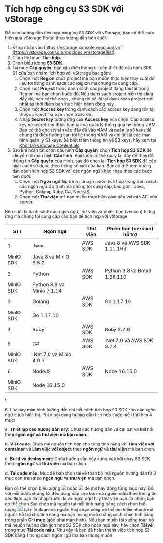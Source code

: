 # Tích hợp công cụ S3 SDK với vStorage

Để xem hướng dẫn tích hợp công cụ S3 SDK với vStorage, bạn có thể thực hiện qua vStorage Portal theo hướng dẫn bên dưới:&#x20;

1. Đăng nhập vào [https://vstorage.console.vngcloud.vn](https://vstorage.console.vngcloud.vn/storage/list).
2. Chọn thư mục **Tích hợp.**
3. Chọn biểu tượng **S3 SDK**.
4. Tại mục **Cấp quyền**, bạn cần điền thông tin cần thiết để cấu hình SDK S3 của bạn nhằm tích hợp với vStorage bao gồm:
   1. Chọn một **Region** chứa project mà bạn muốn thực hiện truy xuất dữ liệu tới trong danh sách các Region mà chúng tôi cung cấp.
   2. Chọn một **Project** trong danh sách các project đang tồn tại trong Region mà bạn chọn trước đó. Nếu danh sách project hiển thị chưa đầy đủ, bạn có thể chọn , chúng tôi sẽ tải lại danh sách project mới nhất tại thời điểm bạn thực hiện hành động này.
   3. Chọn một **Access key** trong danh sách các access key đang tồn tại thuộc project mà bạn chọn trước đó.
   4. Nhập **Secret key** tương ứng của **Access key** vừa chọn. Cặp access key và secret key được bạn tạo và quản lý thông qua hệ thống vIAM. Bạn có thể chọn [Nhấn vào đây để vào vIAM và quản lý s3 keys](https://iam.console.vngcloud.vn/vstorage-credentials/s3) để chúng tôi điều hướng bạn tới hệ thống vIAM và chi tiết là các màn hình quản lý S3 keys. Để biết thêm thông tin về S3 keys, hãy xem tại [Khởi tạo vStorage Credentials](../../quan-ly-truy-cap/quan-ly-tai-khoan-truy-cap-vstorage/tai-khoan-service-account/khoi-tao-vstorage-credentials/).
5. Sau khi hoàn tất chọn cấu hình **Cấp quyền**, chọn **Tích hợp S3 SDK** để chuyển tới màn hình **Cấu hình**. Bạn luôn có thể quay lại đây để thay đổi thông tin **Cấp quyền** của mình, sau đó chọn lại **Tích hợp S3 SDK** để cập nhật cách sử dụng theo thông số mới của bạn. Bạn có thể xem hướng dẫn cách tích hợp S3 SDK với các ngôn ngữ khác nhau theo các bước bên dưới:
   1. Chọn một **Ngôn ngữ** lập trình mà bạn muốn tích hợp trong danh sách các ngôn ngữ lập trình mà chúng tôi cung cấp, bao gồm: Java, Python, Golang, Ruby, C#, NodeJS.
   2. Chọn một **Thư viện** mà bạn muốn thực hiện giao tiếp với các API của server.

Bên dưới là danh sách các ngôn ngữ, thư viện và phiên bản (version) tương ứng mà chúng tôi cung cấp cho bạn để tích hợp với vStorage:

| STT       | Ngôn ngữ                    | Thư viện | Phiên bản (version) hỗ trợ    |
| --------- | --------------------------- | -------- | ----------------------------- |
| 1         | Java                        | AWS SDK  | Java 8 và AWS SDK 1.11.163    |
| MinIO SDK | Java 8 và MinIO 8.5.2       |          |                               |
| 2         | Python                      | AWS SDK  | Python 3.8 và Boto3 1.26.110  |
| MinIO SDK | Python 3.8 và Minio 7.1.14  |          |                               |
| 3         | Golang                      | AWS SDK  | Go 1.17.10                    |
| MinIO SDK | Go 1.17.10                  |          |                               |
| 4         | Ruby                        | AWS SDK  | Ruby 2.7.0                    |
| 5         | C#                          | AWS SDK  | .Net 7.0 và AWS SDK 3.7.4     |
| MinIO SDK | .Net 7.0 và Minio 4.0.7     |          |                               |
| 6         | NodeJS                      | AWS SDK  | Node 16.15.0                  |
| MinIO SDK | Node 16.15.0                |          |                               |

\


6\. Lúc này màn hình hướng dẫn chi tiết cách tích hợp S3 SDK cho các ngôn ngữ được hiển thị. Phần nội dung hướng dẫn tích hợp được hiển thị theo 4 mục:

a. **Thiết lập cho hướng dẫn này**: Chứa các hướng dẫn về cài đặt và kết nối the**o ngôn ngữ và thư viện mà bạn chọn.**

b. **Viết code**: Chứa mã nguồn tích hợp cho từng tính năng khi **Làm việc với container** và **Làm việc với object** theo **ngôn ngữ** và **thư viện** mà bạn chọn.

c. **Build và deployment**: Chứa hướng dẫn xây dựng và khởi chạy S3 SDK theo **ngôn ngữ** và **thư viện** mà bạn chọn.

d. **Tải code mẫu**: Mục để bạn chọn tải về toàn bộ mã nguồn hướng dẫn từ 3 mục bên trên theo **ngôn ngữ** và **thư viện** mà bạn chọn.

Bạn có thể chọn biểu tượng ![](https://docs.vngcloud.vn/download/thumbnails/59805522/image2023-5-18\_13-37-39.png?version=1\&modificationDate=1689229600000\&api=v2) hoặc ![](https://docs.vngcloud.vn/download/thumbnails/59805522/image2023-5-18\_13-37-55.png?version=1\&modificationDate=1689229601000\&api=v2) để mở hay đóng từng mục này. Đối với mỗi bước chúng tôi đều cung cấp cho bạn mã nguồn mẫu theo thông tin xác thực bạn đã nhập trước đó và ngôn ngữ hay thư viện bạn đã chọn, bạn có thể chọn Sao chép mã nguồn tại mỗi tính năng bằng cách chọn biểu tượng ![](https://docs.vngcloud.vn/download/thumbnails/59805522/image2023-5-18\_13-38-42.png?version=1\&modificationDate=1689229601000\&api=v2) tại mỗi đoạn mã nguồn hoặc bạn cũng có thể tìm kiếm nhanh mã nguồn hỗ trợ cho tính năng mà bạn mong muốn bằng cách chọn tính năng trong phần **Chỉ mục** (góc phải màn hình). Nếu bạn muốn tải xuống toàn bộ mã nguồn hướng dẫn tích hợp S3 SDK cho ngôn ngữ này, hãy chọn **Tải về** trong mục **Tải code mẫu**. Như vậy là bạn đã hoàn thành việc tích hợp S3 SDK bằng 1 trong cách ngôn ngữ mà bạn mong muốn

<figure><img src="../../../../../.gitbook/assets/Tich_hop_S3_SDK.gif" alt=""><figcaption></figcaption></figure>
